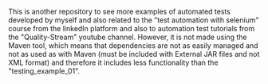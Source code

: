 This is another repository to see more examples of automated tests developed by myself and also related to the "test automation with selenium" course from the linkedIn platform and also to automation test tutorials from the "Quality-Stream" youtube channel. However, it is not made using the Maven tool, which means that dependencies are not as easily managed and not as used as with Maven (must be included with External JAR files and not XML format) and therefore it includes less functionality than the "testing_example_01".
